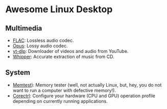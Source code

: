 # Awesome Linux Desktop
## Multimedia
- [FLAC](https://xiph.org/flac/): Lossless audio codec.
- [Opus](https://opus-codec.org/): Lossy audio codec.
- [yt-dlp](https://github.com/yt-dlp/yt-dlp): Downloader of videos and audio from YouTube.
- [Whipper](https://github.com/whipper-team/whipper): Accurate extraction of music from CD.
## System
- [Memtest](https://memtest.org/)): Memory tester (well, not actually Linux, but, hey, you do not want to run a computer with defective memory!).
- [Corectrl](https://gitlab.com/corectrl/corectrl): Configure your hardware (CPU and GPU) operation profile depending on currently running applications.
